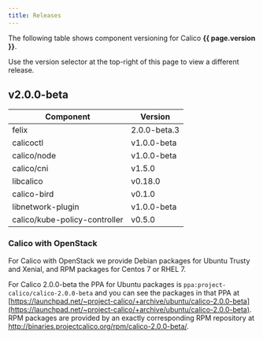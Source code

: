 ```yaml
---
title: Releases
---
```


The following table shows component versioning for Calico  **{{ page.version }}**.

Use the version selector at the top-right of this page to view a different release.

## v2.0.0-beta

| Component              | Version |
|------------------------|---------|
| felix                  | 2.0.0-beta.3 |
| calicoctl              | v1.0.0-beta |
| calico/node            | v1.0.0-beta |
| calico/cni             | v1.5.0 |
| libcalico              | v0.18.0 |
| calico-bird            | v0.1.0  |
| libnetwork-plugin      | v1.0.0-beta |
| calico/kube-policy-controller | v0.5.0 |

### Calico with OpenStack

For Calico with OpenStack we provide Debian packages for Ubuntu Trusty and
Xenial, and RPM packages for Centos 7 or RHEL 7.

For Calico 2.0.0-beta the PPA for Ubuntu packages is
`ppa:project-calico/calico-2.0.0-beta` and you can see the packages in that PPA
at
[https://launchpad.net/~project-calico/+archive/ubuntu/calico-2.0.0-beta](https://launchpad.net/~project-calico/+archive/ubuntu/calico-2.0.0-beta).
RPM packages are provided by an exactly corresponding RPM repository at
http://binaries.projectcalico.org/rpm/calico-2.0.0-beta/.
